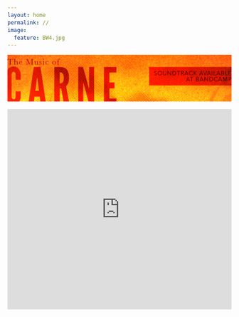 ```yaml
---
layout: home
permalink: //
image:
  feature: BW4.jpg
---
```


<a href="http://nicholasbrewer.bandcamp.com"><img src="/images/Carne-For-Sale-Banner.jpg" /></a>

<iframe width="100%" height="450" scrolling="no" frameborder="no" src="https://w.soundcloud.com/player/?url=https%3A//api.soundcloud.com/users/15034059&amp;color=ff5500&amp;auto_play=false&amp;hide_related=false&amp;show_comments=true&amp;show_user=true&amp;show_reposts=false"></iframe>
